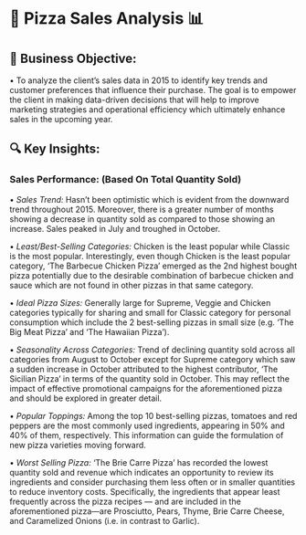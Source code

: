 # 🍕 Pizza Sales Analysis 📊

## 📌 Business Objective:
• To analyze the client’s sales data in 2015 to identify key trends and customer preferences that influence their purchase. The goal is to empower the client in making data-driven decisions that will help to improve marketing strategies and operational efficiency which ultimately enhance sales in the upcoming year.

## 🔍 Key Insights:
### Sales Performance: (Based On Total Quantity Sold)

•	*Sales Trend:* Hasn’t been optimistic which is evident from the downward trend throughout 2015. Moreover, there is a greater number of months showing a decrease in quantity sold as compared to those showing an increase. Sales peaked in July and troughed in October. 


•	*Least/Best-Selling Categories:* Chicken is the least popular while Classic is the most popular. Interestingly, even though Chicken is the least popular category, ‘The Barbecue Chicken Pizza’ emerged as the 2nd highest bought pizza potentially due to the desirable combination of barbecue chicken and sauce which are not found in other pizzas in that same category.


•	*Ideal Pizza Sizes:* Generally large for Supreme, Veggie and Chicken categories typically for sharing and small for Classic category for personal consumption which include the 2 best-selling pizzas in small size (e.g. ‘The Big Meat Pizza’ and ‘The Hawaiian Pizza’).


•	*Seasonality Across Categories:* Trend of declining quantity sold across all categories from August to October except for Supreme category which saw a sudden increase in October attributed to the highest contributor, ‘The Sicilian Pizza’ in terms of the quantity sold in October. This may reflect the impact of effective promotional campaigns for the aforementioned pizza and should be explored in greater detail. 


•	*Popular Toppings:* Among the top 10 best-selling pizzas, tomatoes and red peppers are the most commonly used ingredients, appearing in 50% and 40% of them, respectively. This information can guide the formulation of new pizza varieties moving forward.


•	*Worst Selling Pizza:* ‘The Brie Carre Pizza’ has recorded the lowest quantity sold and revenue which indicates an opportunity to review its ingredients and consider purchasing them less often or in smaller quantities to reduce inventory costs. Specifically, the ingredients that appear least frequently across the pizza recipes — and are included in the aforementioned pizza—are Prosciutto, Pears, Thyme, Brie Carre Cheese, and Caramelized Onions (i.e. in contrast to Garlic).




